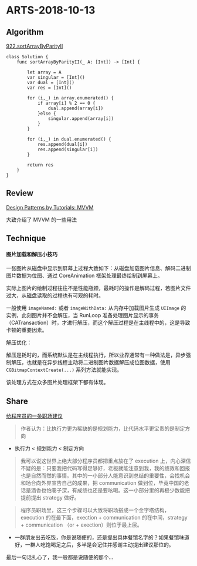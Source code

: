 # ARTS-2018-10-13

## Algorithm
[922.sortArrayByParityII](https://leetcode-cn.com/problems/sort-array-by-parity-ii/description/)
```
class Solution {
    func sortArrayByParityII(_ A: [Int]) -> [Int] {

        let array = A
        var singular = [Int]()
        var dual = [Int]()
        var res = [Int]()

        for (i,_) in array.enumerated() {
            if array[i] % 2 == 0 {
                dual.append(array[i])
            }else {
                singular.append(array[i])
            }
        }

        for (i,_) in dual.enumerated() {
            res.append(dual[i])
            res.append(singular[i])
        }

        return res
    }
}
```

## Review
[Design Patterns by Tutorials: MVVM](https://www.raywenderlich.com/34-design-patterns-by-tutorials-mvvm)

大致介绍了 MVVM 的一些用法

## Technique
#### 图片加载和解压小技巧

一张图片从磁盘中显示到屏幕上过程大致如下：从磁盘加载图片信息、解码二进制图片数据为位图、通过 CoreAnimation 框架处理最终绘制到屏幕上。

实际上图片的绘制过程往往不是性能瓶颈，最耗时的操作是解码过程，若图片文件过大，从磁盘读取的过程也有可观的耗时。

一般使用 `imageNamed:` 或者 `imageWithData:` 从内存中加载图片生成 `UIImage` 的实例，此刻图片并不会解压，当 RunLoop 准备处理图片显示的事务（CATransaction）时，才进行解压，而这个解压过程是在主线程中的，这是导致卡顿的重要因素。

解压优化：

解压是耗时的，而系统默认是在主线程执行，所以业界通常有一种做法是，异步强制解压，也就是在异步线程主动将二进制图片数据解压成位图数据，使用 `CGBitmapContextCreate(...)` 系列方法就能实现。

该处理方式在众多图片处理框架下都有体现。

## Share

[给程序员的一条职场建议](https://mp.weixin.qq.com/s/0_gGWQ98fopmb5HHtMnPwQ)

> 作者认为：比执行力更为稀缺的是规划能力，比代码水平更宝贵的是制定方向

* 执行力 < 规划能力 < 制定方向

> 我可以说这世界上绝大部分程序员都把重点放在了 execution 上，内心深信不疑的是：只要我把代码写得足够好，老板就能注意到我，我的绩效和回报也是自然而然的事情。其中的一小部分人能意识到总结的重要性，会找机会和场合向外界宣告自己的成果，把 communication 做到位，毕竟中国的老话是酒香也怕巷子深，有成绩也还是要吆喝。这一小部分里的再极少数能把提前提出 strategy 做好。

> 程序员职场里，这三个步骤可以大致将职场搭成一个金字塔结构，execution 的在最下面，exection + communication 的在中间，strategy + communication （or + exection）则位于最上层。

* 一群朋友出去吃饭，你是说随便的，还是提出具体餐馆名字的？如果餐馆味道好，一群人吃饱喝足之后，多半是会记住并感谢主动提出建议那位的。

最后一句话扎心了，我一般都是说随便的那个...





